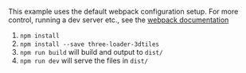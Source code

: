 This example uses the default webpack configuration setup. For more control, running a dev server etc., see the [webpack documentation](https://webpack.js.org/concepts/)

1. `npm install`
2. `npm install --save three-loader-3dtiles`
3. `npm run build` will build and output to `dist/` 
3. `npm run dev` will serve the files in `dist/` 

